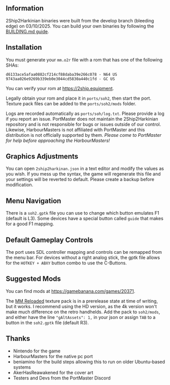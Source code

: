## Information
2Ship2Harkinian binaries were built from the develop branch (bleeding edge) on 03/10/2025. You can build your own binaries by following the [BUILDING.md guide](https://github.com/PortsMaster-MV/PortMaster-MV-New/blob/main/ports/soh2/soh2/build-docs/BUILDING.md).

## Installation
You must generate your `mm.o2r` file with a rom that has one of the following SHAs:

```
d6133ace5afaa0882cf214cf88daba39e266c078 - N64 US
9743aa026e9269b339eb0e3044cd5830a440c1fd - GC US
```

You can verify your rom at https://2ship.equipment.

Legally obtain your rom and place it in `ports/soh2`, then start the port. Texture pack files can be added to the `ports/soh2/mods` folder.

Logs are recorded automatically as `ports/soh/log.txt`. Please provide a log if you report an issue. PortMaster does not maintain the 2Ship2Harkinian repository and is not responsible for bugs or issues outside of our control. Likewise, HarbourMasters is not affiliated with PortMaster and this distribution is not officially supported by them. *Please come to PortMaster for help before approaching the HarbourMasters!*

## Graphics Adjustments
You can open `2ship2harkinan.json` in a text editor and modify the values as you wish. If you mess up the syntax, the game will regenerate this file and your settings will be reverted to default. Please create a backup before modification.

## Menu Navigation
There is a `soh2.gptk` file you can use to change which button emulates F1 (default is L3). Some devices have a special button called `guide` that makes for a good F1 mapping.

## Default Gameplay Controls
The port uses SDL controller mapping and controls can be remapped from the menu bar. For devices without a right analog stick, the gptk file allows for the `HOTKEY + ABXY` button combo to use the C-Buttons.

## Suggested Mods
You can find mods at https://gamebanana.com/games/20371.

The [MM Reloaded](https://github.com/GhostlyDark/MM-Reloaded-2S2H) texture pack is in a prerelease state at time of writing, but it works. I recommend using the HD version, as the 4k version won't make much difference on the retro handhelds. Add the pack to `soh2/mods`, and either have the line `"gAltAssets": 1,` in your json or assign `TAB` to a button in the `soh2.gptk` file (default R3).

## Thanks
- Nintendo for the game  
- HarbourMasters for the native pc port  
- beniamino for the build steps allowing this to run on older Ubuntu-based systems  
- AkerHasReawakened for the cover art  
- Testers and Devs from the PortMaster Discord  




